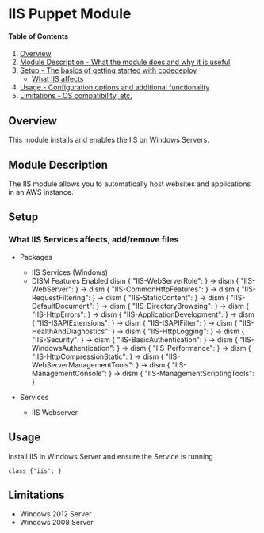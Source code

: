 # IIS Puppet Module

#### Table of Contents

1. [Overview](#overview)
2. [Module Description - What the module does and why it is useful](#module-description)
3. [Setup - The basics of getting started with codedeploy](#setup)
    * [What IIS affects](#what-IIS-affects)
4. [Usage - Configuration options and additional functionality](#usage)
5. [Limitations - OS compatibility, etc.](#limitations)

## Overview

This module installs and enables the IIS on Windows Servers.

## Module Description

The IIS module allows you to automatically host websites and applications in an AWS instance. 

## Setup

### What IIS Services affects,  add/remove files

* Packages
    * IIS Services (Windows)
    * DISM
    	Features Enabled
    	 dism { "IIS-WebServerRole":            } ->
  		dism { "IIS-WebServer":                } ->
  		dism { "IIS-CommonHttpFeatures":       } ->
  		dism { "IIS-RequestFiltering":         } ->
  		dism { "IIS-StaticContent":            } ->
  		dism { "IIS-DefaultDocument":          } ->
  		dism { "IIS-DirectoryBrowsing":        } ->
  		dism { "IIS-HttpErrors":               } ->
  		dism { "IIS-ApplicationDevelopment":   } ->
  		dism { "IIS-ISAPIExtensions":          } ->
  		dism { "IIS-ISAPIFilter":              } ->
  		dism { "IIS-HealthAndDiagnostics":     } ->
  		dism { "IIS-HttpLogging":              } ->
  		dism { "IIS-Security":                 } ->
  		dism { "IIS-BasicAuthentication":      } ->
  		dism { "IIS-WindowsAuthentication":    } ->
  		dism { "IIS-Performance":              } ->
  		dism { "IIS-HttpCompressionStatic":    } ->
  		dism { "IIS-WebServerManagementTools": } ->
  		dism { "IIS-ManagementConsole":        } ->
  		dism { "IIS-ManagementScriptingTools":  } 
    
* Services
    * IIS Webserver

## Usage

Install IIS in Windows Server and ensure the Service is running

    class {'iis': }

## Limitations

* Windows 2012 Server
* Windows 2008 Server

